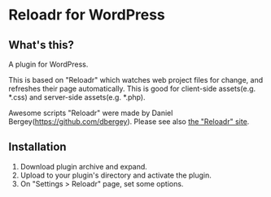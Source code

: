 # Reloadr for WordPress

## What's this?

A plugin for WordPress.

This is based on "Reloadr" which watches web project files for change, and refreshes their page automatically. This is good for client-side assets(e.g. *.css) and server-side assets(e.g. *.php). 

Awesome scripts "Reloadr" were made by Daniel Bergey(https://github.com/dbergey). Please see also [the "Reloadr" site](https://github.com/dbergey/Reloadr).

## Installation

1. Download plugin archive and expand.
2. Upload to your plugin's directory and activate the plugin.
3. On "Settings > Reloadr" page, set some options.

